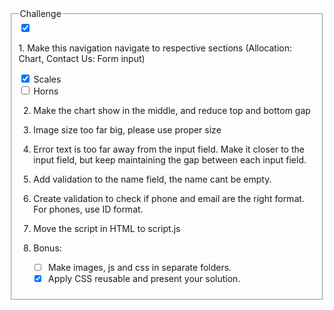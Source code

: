 

<fieldset>
    <legend>Challenge</legend>

<div>
    <input type="checkbox" id="text1" name="text1" checked />
        <p align=:justify">
            <label for="1. Make this navigation navigate to respective sections (Allocation: Chart, Contact Us: Form input)">1. Make this navigation navigate to respective sections (Allocation: Chart, Contact Us: Form input)
            </label>
        </p>
</div>
 
<div>
    <input type="checkbox" id="scales" name="scales" checked />
    <label for="scales">Scales</label>
  </div>

  <div>
    <input type="checkbox" id="horns" name="horns" />
    <label for="horns">Horns</label>
  </div>




2.  Make the chart show in the middle, and reduce top and bottom gap


3. Image size too far big, please use proper size



4. Error text is too far away from the input field. Make it closer to the input field, but keep maintaining the gap between each input field. 

5. Add validation to the name field, the name cant be empty.
6. Create validation to check if phone and email are the right format. For phones, use ID format.
7. Move the script in HTML to script.js


8. Bonus: 
    - [ ] Make images, js and css in separate folders.
    - [X] Apply CSS reusable and present your solution.

    </fieldset>